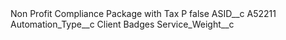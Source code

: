 <?xml version="1.0" encoding="UTF-8"?>
<CustomMetadata xmlns="http://soap.sforce.com/2006/04/metadata" xmlns:xsi="http://www.w3.org/2001/XMLSchema-instance" xmlns:xsd="http://www.w3.org/2001/XMLSchema">
    <label>Non Profit Compliance Package with Tax P</label>
    <protected>false</protected>
    <values>
        <field>ASID__c</field>
        <value xsi:type="xsd:string">A52211</value>
    </values>
    <values>
        <field>Automation_Type__c</field>
        <value xsi:type="xsd:string">Client Badges</value>
    </values>
    <values>
        <field>Service_Weight__c</field>
        <value xsi:nil="true"/>
    </values>
</CustomMetadata>
